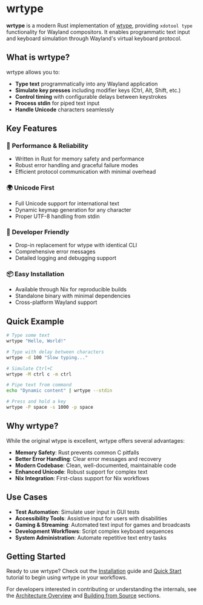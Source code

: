 # wrtype

**wrtype** is a modern Rust implementation of [wtype](https://github.com/atx/wtype), providing `xdotool type` functionality for Wayland compositors. It enables programmatic text input and keyboard simulation through Wayland's virtual keyboard protocol.

## What is wrtype?

wrtype allows you to:
- **Type text** programmatically into any Wayland application
- **Simulate key presses** including modifier keys (Ctrl, Alt, Shift, etc.)
- **Control timing** with configurable delays between keystrokes
- **Process stdin** for piped text input
- **Handle Unicode** characters seamlessly

## Key Features

### 🚀 **Performance & Reliability**
- Written in Rust for memory safety and performance
- Robust error handling and graceful failure modes
- Efficient protocol communication with minimal overhead

### 🌍 **Unicode First**
- Full Unicode support for international text
- Dynamic keymap generation for any character
- Proper UTF-8 handling from stdin

### 🔧 **Developer Friendly**
- Drop-in replacement for wtype with identical CLI
- Comprehensive error messages
- Detailed logging and debugging support

### 📦 **Easy Installation**
- Available through Nix for reproducible builds
- Standalone binary with minimal dependencies
- Cross-platform Wayland support

## Quick Example

```bash
# Type some text
wrtype "Hello, World!"

# Type with delay between characters
wrtype -d 100 "Slow typing..."

# Simulate Ctrl+C
wrtype -M ctrl c -m ctrl

# Pipe text from command
echo "Dynamic content" | wrtype --stdin

# Press and hold a key
wrtype -P space -s 1000 -p space
```

## Why wrtype?

While the original wtype is excellent, wrtype offers several advantages:

- **Memory Safety**: Rust prevents common C pitfalls
- **Better Error Handling**: Clear error messages and recovery
- **Modern Codebase**: Clean, well-documented, maintainable code
- **Enhanced Unicode**: Robust support for complex text
- **Nix Integration**: First-class support for Nix workflows

## Use Cases

- **Test Automation**: Simulate user input in GUI tests
- **Accessibility Tools**: Assistive input for users with disabilities  
- **Gaming & Streaming**: Automated text input for games and broadcasts
- **Development Workflows**: Script complex keyboard sequences
- **System Administration**: Automate repetitive text entry tasks

## Getting Started

Ready to use wrtype? Check out the [Installation](installation.md) guide and [Quick Start](quick-start.md) tutorial to begin using wrtype in your workflows.

For developers interested in contributing or understanding the internals, see the [Architecture Overview](architecture.md) and [Building from Source](building.md) sections.